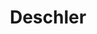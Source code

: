 ---
title: Deschler
name: Jack Deschler
group: collaborators
photo: "/uploads/deschler.jpg"
description:
  "**Jack Deschler** was a developer on the Districtr team at MGGG in 2021. He graduated from Harvard with a degree in Computer Science and Government before doing voter protection work during the 2020 Presidential campaign. He is studying at Harvard Law School.\n"
---
